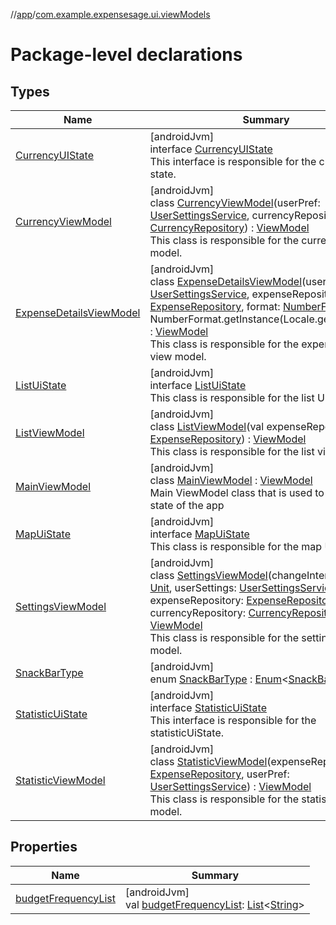 //[app](../../index.md)/[com.example.expensesage.ui.viewModels](index.md)

# Package-level declarations

## Types

| Name | Summary |
|---|---|
| [CurrencyUIState](-currency-u-i-state/index.md) | [androidJvm]<br>interface [CurrencyUIState](-currency-u-i-state/index.md)<br>This interface is responsible for the currency UI state. |
| [CurrencyViewModel](-currency-view-model/index.md) | [androidJvm]<br>class [CurrencyViewModel](-currency-view-model/index.md)(userPref: [UserSettingsService](../com.example.expensesage.data/-user-settings-service/index.md), currencyRepository: [CurrencyRepository](../com.example.expensesage.data.currencies/-currency-repository/index.md)) : [ViewModel](https://developer.android.com/reference/kotlin/androidx/lifecycle/ViewModel.html)<br>This class is responsible for the currency view model. |
| [ExpenseDetailsViewModel](-expense-details-view-model/index.md) | [androidJvm]<br>class [ExpenseDetailsViewModel](-expense-details-view-model/index.md)(userPref: [UserSettingsService](../com.example.expensesage.data/-user-settings-service/index.md), expenseRepository: [ExpenseRepository](../com.example.expensesage.data.expenses/-expense-repository/index.md), format: [NumberFormat](https://developer.android.com/reference/kotlin/android/icu/text/NumberFormat.html) = NumberFormat.getInstance(Locale.getDefault())) : [ViewModel](https://developer.android.com/reference/kotlin/androidx/lifecycle/ViewModel.html)<br>This class is responsible for the expense details view model. |
| [ListUiState](-list-ui-state/index.md) | [androidJvm]<br>interface [ListUiState](-list-ui-state/index.md)<br>This class is responsible for the list UI state. |
| [ListViewModel](-list-view-model/index.md) | [androidJvm]<br>class [ListViewModel](-list-view-model/index.md)(val expenseRepository: [ExpenseRepository](../com.example.expensesage.data.expenses/-expense-repository/index.md)) : [ViewModel](https://developer.android.com/reference/kotlin/androidx/lifecycle/ViewModel.html)<br>This class is responsible for the list view model. |
| [MainViewModel](-main-view-model/index.md) | [androidJvm]<br>class [MainViewModel](-main-view-model/index.md) : [ViewModel](https://developer.android.com/reference/kotlin/androidx/lifecycle/ViewModel.html)<br>Main ViewModel class that is used to store the state of the app |
| [MapUiState](-map-ui-state/index.md) | [androidJvm]<br>interface [MapUiState](-map-ui-state/index.md)<br>This class is responsible for the map UI state. |
| [SettingsViewModel](-settings-view-model/index.md) | [androidJvm]<br>class [SettingsViewModel](-settings-view-model/index.md)(changeInterval: () -&gt; [Unit](https://kotlinlang.org/api/latest/jvm/stdlib/kotlin/-unit/index.html), userSettings: [UserSettingsService](../com.example.expensesage.data/-user-settings-service/index.md), expenseRepository: [ExpenseRepository](../com.example.expensesage.data.expenses/-expense-repository/index.md), currencyRepository: [CurrencyRepository](../com.example.expensesage.data.currencies/-currency-repository/index.md)) : [ViewModel](https://developer.android.com/reference/kotlin/androidx/lifecycle/ViewModel.html)<br>This class is responsible for the settings view model. |
| [SnackBarType](-snack-bar-type/index.md) | [androidJvm]<br>enum [SnackBarType](-snack-bar-type/index.md) : [Enum](https://kotlinlang.org/api/latest/jvm/stdlib/kotlin/-enum/index.html)&lt;[SnackBarType](-snack-bar-type/index.md)&gt; |
| [StatisticUiState](-statistic-ui-state/index.md) | [androidJvm]<br>interface [StatisticUiState](-statistic-ui-state/index.md)<br>This interface is responsible for the statisticUiState. |
| [StatisticViewModel](-statistic-view-model/index.md) | [androidJvm]<br>class [StatisticViewModel](-statistic-view-model/index.md)(expenseRepository: [ExpenseRepository](../com.example.expensesage.data.expenses/-expense-repository/index.md), userPref: [UserSettingsService](../com.example.expensesage.data/-user-settings-service/index.md)) : [ViewModel](https://developer.android.com/reference/kotlin/androidx/lifecycle/ViewModel.html)<br>This class is responsible for the statistic view model. |

## Properties

| Name | Summary |
|---|---|
| [budgetFrequencyList](budget-frequency-list.md) | [androidJvm]<br>val [budgetFrequencyList](budget-frequency-list.md): [List](https://kotlinlang.org/api/latest/jvm/stdlib/kotlin.collections/-list/index.html)&lt;[String](https://kotlinlang.org/api/latest/jvm/stdlib/kotlin/-string/index.html)&gt; |
